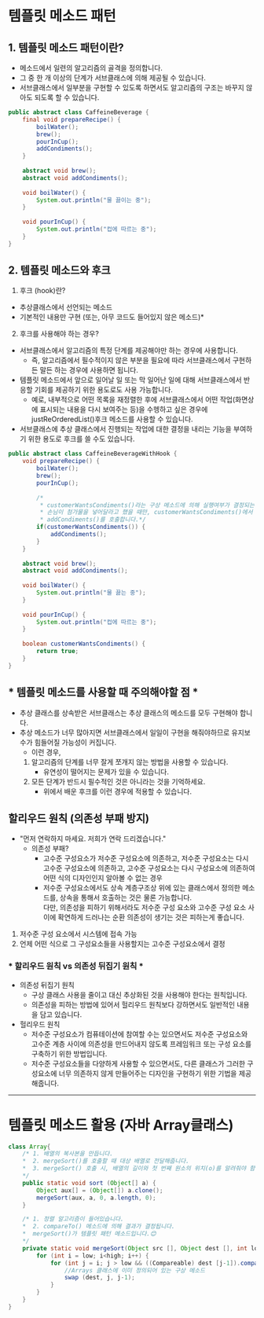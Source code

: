 # 템플릿 메소드 패턴
## 1. 템플릿 메소드 패턴이란?
* 메소드에서 일련의 알고리즘의 골격을 정의합니다.
* 그 중 한 개 이상의 단계가 서브클래스에 의해 제공될 수 있습니다.
* 서브클래스에서 일부분을 구현할 수 있도록 하면서도 알고리즘의 구조는 바꾸지 않아도 되도록 할 수 있습니다.
```java
public abstract class CaffeineBeverage {
	final void prepareRecipe() {
		boilWater();
		brew();
		pourInCup();
		addCondiments();
	}
	
	abstract void brew();
	abstract void addCondiments();
	
	void boilWater() {
		System.out.println("물 끓이는 중");
	}
	
	void pourInCup() {
		System.out.println("컵에 따르는 중");
	}
}
```

## 2. 템플릿 메소드와 후크
1. 후크 (hook)란? </br>
* 추상클래스에서 선언되는 메소드
* 기본적인 내용만 구현 (또는, 아무 코드도 들어있지 않은 메소드)*
2. 후크를 사용해야 하는 경우?
* 서브클래스에서 알고리즘의 특정 단계를 제공해야만 하는 경우에 사용합니다.
    * 즉, 알고리즘에서 필수적이지 않은 부분을 필요에 따라 서브클래스에서 구현하든 말든 하는 경우에 사용하면 됩니다.
* 템플릿 메소드에서 앞으로 일어날 일 또는 막 일어난 일에 대해 서브클래스에서 반응할 기회를 제공하기 위한 용도로도 사용 가능합니다.
    * 예로, 내부적으로 어떤 목록을 재정렬한 후에 서브클래스에서 어떤 작업(화면상에 표시되는 내용을 다시 보여주는 등)을 수헹하고 싶은 경우에 justReOrderedList()후크 메소드를 사용할 수 있습니다.
* 서브클래스에 추상 클래스에서 진행되는 작업에 대한 결정을 내리는 기능을 부여하기 위한 용도로 후크를 쓸 수도 있습니다.

```java
public abstract class CaffeineBeverageWithHook {
	void prepareRecipe() {
		boilWater();
		brew();
		pourInCup();
		
		/*
		 * customerWantsCondiments()라는 구상 메소드에 의해 실행여부가 결정되는 조건문 추가.
		 * 손님이 첨가물을 넣어달라고 했을 때만, customerWantsCondiments()에서 참이 리턴되면
		 * addCondiments()를 호출합니다.*/
		if(customerWantsCondiments()) {
			addCondiments();
		}
	}
	
	abstract void brew();
	abstract void addCondiments();
	
	void boilWater() {
		System.out.println("물 끓는 중");
	}
	
	void pourInCup() { 
		System.out.println("컵에 따르는 중");
	}
	
	boolean customerWantsCondiments() {
		return true;
	}
}
```

## * 템플릿 메소드를 사용할 때 주의해야할 점 * 
* 추상 클래스를 상속받은 서브클래스는 추상 클래스의 메소드를 모두 구현해야 합니다. 
* 추상 메소드가 너무 많아지면 서브클래스에서 일일이 구현을 해줘야하므로 유지보수가 힘들어질 가능성이 커집니다. 
    * 이런 경우, 
    1. 알고리즘의 단계를 너무 잘게 쪼개지 않는 방법을 사용할 수 있습니다.
        * 유연성이 떨어지는 문제가 있을 수 있습니다.
    2. 모든 단계가 반드시 필수적인 것은 아니라는 것을 기억하세요. 
        * 위에서 배운 후크를 이런 경우에 적용할 수 있습니다.

## 할리우드 원칙 (의존성 부패 방지)
* "먼저 연락하지 마세요. 저희가 연락 드리겠습니다."
    * 의존성 부패? </br>
        * 고수준 구성요소가 저수준 구성요소에 의존하고, 저수준 구성요소는 다시 고수준 구성요소에 의존하고, 고수준 구성요소는 다시 구성요소에 의존하여 어떤 식의 디자인인지 알아볼 수 없는 경우
        * 저수준 구성요소에서도 상속 계층구조상 위에 있는 클래스에서 정의한 메소드를, 상속을 통해서 호출하는 것은 물론 가능합니다. </br>
         다만, 의존성을 피하기 위해서라도 저수준 구성 요소와 고수준 구성 요소 사이에 확연하게 드러나는 순환 의존성이 생기는 것은 피하는게 좋습니다. 
1. 저수준 구성 요소에서 시스템에 접속 가능 </br>
2. 언제 어떤 식으로 그 구성요소들을 사용할지는 고수준 구성요소에서 결정

### * 할리우드 원칙 vs 의존성 뒤집기 원칙 *
* 의존성 뒤집기 원칙
    * 구상 클래스 사용을 줄이고 대신 추상화된 것을 사용해야 한다는 원칙입니다.
    * 의존성을 피하는 방법에 있어서 헐리우드 원칙보다 강하면서도 일반적인 내용을 담고 있습니다. 
* 헐리우드 원칙
    * 저수준 구성요소가 컴퓨테이션에 참여할 수는 있으면서도 저수준 구성요소와 고수준 계층 사이에 의존성을 만드어내지 않도록 프레임워크 또는 구성 요소를 구축하기 위한 방법입니다.
    * 저수준 구성요소들을 다양하게 사용할 수 있으면서도, 다른 클래스가 그러한 구성요소에 너무 의존하지 않게 만들어주는 디자인을 구현하기 위한 기법을 제공해줍니다. 
-------

# 템플릿 메소드 활용 (자바 Array클래스)
```java
class Array{
    /* 1. 배열의 복사본을 만듭니다.
    *  2. mergeSort()를 호출할 때 대상 배열로 전달해줍니다.
    *  3. mergeSort() 호출 시, 배열의 길이와 첫 번째 원소의 위치(o)를 알려줘야 함 
    */
    public static void sort (Object[] a) {
        Object aux[] = (Object[]) a.clone();
        mergeSort(aux, a, 0, a.length, 0);
    }

    /* 1. 정렬 알고리즘이 들어있습니다.
    *  2. compareTo() 메소드에 의해 결과가 결정됩니다.
    *  mergeSort()가 템플릿 패턴 메소드입니다.😊
    */
    private static void mergeSort(Object src [], Object dest [], int low, int high, int off) {
        for (int i = low; i<high; i++) {
            for (int j = i; j > low && ((Compareable) dest [j-1]).compareTo((Comparable) dest [j]) > 0; j--) {
                //Arrays 클래스에 이미 정의되어 있는 구상 메소드
                swap (dest, j, j-1);
            }
        }
    }
}
```
